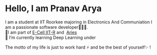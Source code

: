# Hello, I am Pranav Arya
I am a student at IIT Roorkee majoring in Electronics And Communiation I am a passionate software developer👩🏾‍💻.<br> 
👯I am part of <a href="https://www.ecelliitr.org/">E-Cell IIT-R</a> and <img href=Aries.png> <a href="http://aries.iitr.ac.in">Aries</a><br>
🌱 I’m currently learning Deep Learning under <br>

The motto of my life is just to work hard ⚡ and be the best of yourself✨ !   

<!--
**pranav-iitr/pranav-iitr** is a ✨ _special_ ✨ repository because its `README.md` (this file) appears on your GitHub profile.

Here are some ideas to get you started:

- 🔭 I’m currently working on ...
- 🌱 I’m currently learning ...
- 👯 I’m looking to collaborate on ...
- 🤔 I’m looking for help with ...
- 💬 Ask me about ...
- 📫 How to reach me: ...
- 😄 Pronouns: ...
- ⚡ Fun fact: ...
-->
